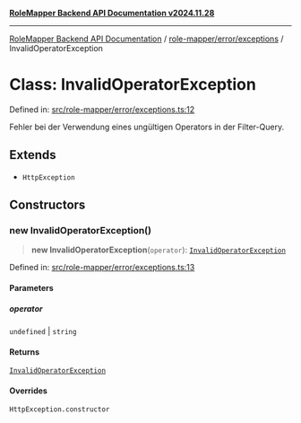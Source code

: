 [**RoleMapper Backend API Documentation v2024.11.28**](../../../../README.md)

***

[RoleMapper Backend API Documentation](../../../../modules.md) / [role-mapper/error/exceptions](../README.md) / InvalidOperatorException

# Class: InvalidOperatorException

Defined in: [src/role-mapper/error/exceptions.ts:12](https://github.com/FlowCraft-AG/RoleMapper/blob/de0e51be3f89e6fa69f76597242a3d3e3b4ee01f/backend/src/role-mapper/error/exceptions.ts#L12)

Fehler bei der Verwendung eines ungültigen Operators in der Filter-Query.

## Extends

- `HttpException`

## Constructors

### new InvalidOperatorException()

> **new InvalidOperatorException**(`operator`): [`InvalidOperatorException`](InvalidOperatorException.md)

Defined in: [src/role-mapper/error/exceptions.ts:13](https://github.com/FlowCraft-AG/RoleMapper/blob/de0e51be3f89e6fa69f76597242a3d3e3b4ee01f/backend/src/role-mapper/error/exceptions.ts#L13)

#### Parameters

##### operator

`undefined` | `string`

#### Returns

[`InvalidOperatorException`](InvalidOperatorException.md)

#### Overrides

`HttpException.constructor`
